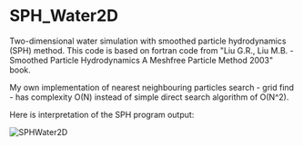 # SPH_Water2D
Two-dimensional water simulation with smoothed particle hydrodynamics (SPH) method. 
This code is based on fortran code from "Liu G.R., Liu M.B. - Smoothed Particle Hydrodynamics A Meshfree Particle Method 2003" book.

My own implementation of nearest neighbouring particles search - grid find - has complexity O(N) instead of simple direct search algorithm of O(N^2).

Here is interpretation of the SPH program output:

![SPHWater2D](SPHWater2D.gif) 
